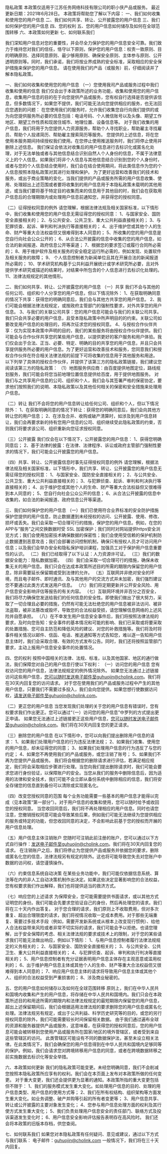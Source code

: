 隐私政策
本政策仅适用于江苏任务网络科技有限公司的职小侠产品或服务。 最近更新日期：2021年6月28日。
本政策将帮助您了解以下内容：
一、我们如何收集和使用您的用户信息
二、我们如何共享、转让、公开披露您的用户信息
三、我们如何保护您的用户信息
四、您的权利
五、您的用户信息如何储存及如何在全球范围转移
六、本政策如何更新
七、如何联系我们

我们深知用户信息对您的重要性，并会尽全力保护您的用户信息安全可靠。我们致力于维持您对我们的信任，恪守以下原则，保护您的用户信息：权责一致原则、目的明确原则、选择同意原则、最少够用原则、确保安全原则、主体参与原则、公开透明原则等。同时，我们承诺，我们将按业界成熟的安全标准，采取相应的安全保护措施来保护您的用户信息。
请在使用我们的产品（或服务）前，仔细阅读并了解本隐私政策。

一、我们如何收集和使用您的用户信息
（一）您使用我司产品或服务过程中我们收集和使用的信息
我们仅会出于本政策所述的业务功能，收集和使用您的用户信息，收集用户信息的目的在于向您提供产品或服务，您有权自行选择是否提供该信息，但多数情况下，如果您不提供，我们可能无法向您提供相应的服务，也无法回应您遇到的问题：
在您使用我们的服务时，允许我们收集您自行向我们提供的或为向您提供服务所必要的信息包括：电话号码、个人微信账号以及头像、期望工作地区、期望工作性质和现居住城市、地理位置、设备信息等。
对于我们收集的用户信息，我们将用于为您提供人力资源服务，帮助个人寻找职业，帮助雇主寻找雇员、帮助个人投递简历、帮助雇主搜索简历等服务。
您提供的上述信息，将在您使用本服务期间持续授权我们使用。在您停止使用推送服务时，我们将停止使用并删除上述信息。
我们保证会依法对收集后的用户信息进行去标识化或匿名化处理，对于无法单独或者与其他信息结合识别自然人个人身份的信息，不属于法律意义上的个人信息。如果我们将非个人信息与其他信息结合识别到您的个人身份时，或者与您的个人信息结合使用时，我们会在结合使用期间，将此类信息作为您的个人信息按照本隐私政策对其进行处理和保护。
为了更好运营和改善我们的技术和服务，或出于商业策略的变化，当我们提供的产品或服务所需的用户信息收集、使用、处理超出上述范围或者要将收集到的用户信息用于本隐私政策未载明的其他用途，或当我们要将基于特定目的收集而来的信息用于其他目的时，我们会在获取用户信息后的合理期限内或处理用户信息前通知您，并获得您的授权同意。

（二）征得授权同意的例外
请您理解，根据法律法规及相关国家标准，以下情形中，我们收集和使用您的用户信息无需征得您的授权同意： 
1、与国家安全、国防安全直接相关的； 
2、与公共安全、公共卫生、重大公共利益直接相关的； 
3、与犯罪侦查、起诉、审判和判决执行等直接相关的； 
4、出于维护您或其他个人的生命、财产等重大合法权益但又很难得到本人同意的； 
5、所收集的您的用户信息是您自行向社会公众公开的；
6、从合法公开披露的信息中收集的您的用户信息，如合法的新闻报道、政府信息公开等渠道； 
7、根据您的要求签订或履行合同所必需的； 
8、用于维护软件及相关服务的安全稳定运行所必需的，例如发现、处置软件及相关服务的故障；
9、 个人信息控制者为新闻单位且其在开展合法的新闻报道所必需的； 
10、学术研究机构基于公共利益开展统计或学术研究所必要，且对外提供学术研究或描述的结果时，对结果中所包含的个人信息进行去标识化处理的。
11、法律法规规定的其他情形。

二、我们如何共享、转让、公开披露您的用户信息
（一）共享
我们不会与其他的任何公司、组织和个人分享您的用户信息，但以下情况除外：
1、在获取明确同意的情况下共享：获得您的明确同意后，我们会与其他方共享您的用户信息。
2、我们可能会根据法律法规规定，或按政府主管部门的强制性要求，对外共享您的用户信息。
3、与我们的关联公司共享：您的用户信息可能会与我们的关联公司共享。我们只会共享必要的用户信息，且受本隐私政策中所声明目的的约束。关联公司如要改变用户信息的处理目的，将再次征求您的授权同意。
4、与授权合作伙伴共享：仅为实现本政策中声明的目的，我们的某些服务将由授权合作伙伴提供。我们可能会与合作伙伴共享您的某些用户信息，以提供更好的客户服务和用户体验。我们仅会出于合法、正当、必要、特定、明确的目的共享您的用户信息，并且只会共享提供服务所必要的用户信息。为了更好运营和改善技术和服务，您同意我们和授权合作伙伴在符合相关法律法规的前提下可将收集的信息用于其他服务和用途。
以下列举了具体的授权合作伙伴，并提供了该第三方的隐私政策链接，我们建议您阅读该第三方的隐私政策：
（1）地图服务供应商：由百度提供地图定位，路线规划服务，我们可能会将您当前地理位置信息提供给百度，用于提供地图服务。
对我们与之共享用户信息的公司、组织和个人，我们会与其签署严格的保密协定，要求他们按照我们的说明、本隐私政策以及其他任何相关的保密和安全措施来处理用户信息。

（二）转让
我们不会将您的用户信息转让给任何公司、组织和个人，但以下情况除外：
1、在获取明确同意的情况下转让：获得您的明确同意后，我们会向其他方转让您的用户信息；
2、在涉及合并、收购或破产清算时，如涉及到用户信息转让，我们会再要求新的持有您用户信息的公司、组织继续受此隐私政策的约束，否则我们将要求该公司、组织重新向您征求授权同意。

（三）公开披露
我们仅会在以下情况下，公开披露您的用户信息：
1、获得您明确同意后；
2、基于法律的披露：在法律、法律程序、诉讼或政府主管部门强制性要求的情况下，我们可能会公开披露您的用户信息。

（四）共享、转让、公开披露信息时事先征得授权同意的例外
请您理解，根据法律法规及相关国家标准，以下情形中，我们共享、转让、公开披露您的用户信息无需征得您的授权同意：
1、与国家安全、国防安全直接相关的； 
2、与公共安全、公共卫生、重大公共利益直接相关的； 
3、与犯罪侦查、起诉、审判和判决执行等直接相关的； 
4、出于维护您或其他个人的生命、财产等重大合法权益但又很难得到本人同意的； 
5、您自行向社会公众公开的信息； 
6、从合法公开披露的信息中收集的，如合法的新闻报道、政府信息公开等渠道。

三、我们如何保护您的用户信息
（一）我们已使用符合业界标准的安全防护措施保护您提供的用户信息，防止数据遭到未经授权的访问、公开披露、使用、修改、损坏或丢失。我们会采取一切合理可行的措施，保护您的用户信息。例如，在您的APP与“服务”之间交换数据时受 SSL 加密保护；我们同时对网站提供https安全浏览方式；我们会使用加密技术确保数据的保密性；我们会使用受信赖的保护机制防止数据遭到恶意攻击；我们会部署访问控制机制，确保只有授权人员才可访问用户信息；以及我们会举办安全和隐私保护培训课程，加强员工对于保护用户信息重要性的认识。
（二）我们已经取得了以下认证：人力资源许可证。
（三）我们的数据安全能力：隐私数据加密。
（四）我们会采取一切合理可行的措施，确保未收集无关的用户信息。我们只会在达成本政策所述目的所需的期限内保留您的用户信息，除非需要延长保留期或受到法律的允许。
（五）互联网并非绝对安全的环境，而且电子邮件、即时通讯、及与其他用户的交流方式并未加密，我们强烈建议您不要通过此类方式发送用户信息。
（六）我们将定期更新并公开安全风险、用户信息安全影响评估等报告的有关内容。
（七）互联网环境并非百分之百安全，我们将尽力确保您发送给我们的任何信息的安全性。即使我们做出了很大努力，采取了一切合理且必要的措施，仍然有可能无法杜绝您的用户信息被非法访问、被非法盗取，被非法篡改或毁坏，导致您的合法权益受损，请您理解信息网络的上述风险并自愿承担。
（八）在不幸发生用户信息安全事件后，我们将按照法律法规的要求，及时向您告知：安全事件的基本情况和可能的影响、我们已采取或将要采取的处置措施、您可自主防范和降低风险的建议、对您的补救措施等。我们将及时将事件相关情况以邮件、信函、电话、推送通知等方式告知您，难以逐一告知用户信息主体时，我们会采取合理、有效的方式发布公告。同时，我们还将按照监管部门要求，主动上报用户信息安全事件的处置情况。

四、您的权利
按照中国相关的法律、法规、标准，以及其他国家、地区的通行做法，我们保障您对自己的用户信息行使以下权利：
（一）访问您的用户信息
您有权访问您的用户信息，法律法规规定的例外情况除外。
如果您无法通过上述链接访问这些用户信息，您可以随时发送电子邮件至guhuojin@cholink.com。我们将在30天内回复您的访问请求。
对于您在使用我们的产品或服务过程中产生的其他用户信息，只要我们不需要过多投入，我们会向您提供。如果您想行使数据访问权，请发送电子邮件至guhuojin@cholink.com。

（二）更正您的用户信息
当您发现我们处理的关于您的用户信息有错误时，您有权要求我们作出更正。您可以通过“（一）访问您的用户信息”中罗列的方式提出更正申请。 如果您无法通过上述链接更正这些用户信息，您可以随时发送电子邮件至guhuojin@cholink.com。我们将在30天内回复您的更正请求。

（三）删除您的用户信息
在以下情形中，您可以向我们提出删除用户信息的请求：
1、如果我们处理用户信息的行为违反法律法规；
2、如果我们收集、使用您的用户信息，却未征得您的同意；
3、如果我们处理用户信息的行为违反了与您的约定；
4、如果您不再使用我们的产品或服务，或您注销了账号；
5、如果我们不再为您提供产品或服务。
我们将会根据您的删除请求进行评估，若满足相应规定，我们将会采取相应步骤进行处理。当您向我们提出删除请求时，我们可能会要求您进行身份验证，以保障账户的安全。当您从我们的服务中删除信息后，因为适用的法律和安全技术，我们可能不会立即从备份系统中删除相应的信息，我们将安全存储您的信息直到备份可以清除或实现匿名化。

（四）改变您授权同意的范围
每个业务功能需要一些基本的用户信息才能得以完成（见本政策“第一部分”）。对于用户信息的收集和使用，您可以随时给予或收回您的授权同意。
当您收回同意后，我们将不再处理相应的用户信息。同时也请您注意，您撤销授权同意可能会导致某些后果，例如我们可能无法继续为您提供相应的服务或特定的功能，但您收回同意的决定，不会影响此前基于您的授权而开展的用户信息处理。

（五）用户信息主体注销账户 
您随时可注销此前注册的账户，您可以通过以下方式自行操作：发送电子邮件至guhuojin@cholink.com。我们将在30天内回复您的请求。
在注销账户之后，我们将停止为您提供产品或服务并依据您的要求，删除或匿名化您的信息，法律法规另有规定的除外。这也将可能导致您失去对您账户中数据的访问权，请您谨慎操作。

（六）约束信息系统自动决策
在某些业务功能中，我们可能仅依据信息系统、算法等在内的非人工自动决策机制作出决定。如果这些决定显著影响您的合法权益，您有权要求我们作出解释，我们也将提供适当的救济方式。

（七）响应您的上述请求
为保障安全，您可能需要提供书面请求，或以其他方式证明您的身份。我们可能会先要求您验证自己的身份，然后再处理您的请求。我们将在三十天内作出答复。
对于您合理的请求，我们原则上不收取费用，但对多次重复、超出合理限度的请求，我们将视情况收取一定成本费用。对于那些无端重复、需要过多技术手段（例如，需要开发新系统或从根本上改变现行惯例）、给他人合法权益带来风险或者非常不切实际的请求，我们可能会予以拒绝。也请您理解，出于安全保障的考虑、相关法律法规的要求或技术上的限制，对于您的某些请求我们可能无法做出响应，例如以下情形：
1、与用户信息控制者履行法律法规规定的义务相关的；
2、与国家安全、国防安全直接相关的；
3、与公共安全、公共卫生、重大公共利益直接相关的；
4、与犯罪侦查、起诉、审判和执行判决等直接相关的；
5、用户信息控制者有充分证据表明用户信息主体存在主观恶意或滥用权利的；
6、出于维护用户信息主体或其他个人的生命、财产等重大合法权益但又很难得到本人同意的；
7、响应用户信息主体的请求将导致用户信息主体或其他个人、组织的合法权益受到严重损害的； 
8、涉及商业秘密的。

五、您的用户信息如何储存以及如何在全球范围转移
原则上，我们在中华人民共和国境内收集和产生的用户信息，将存储在中华人民共和国境内。我们只会在本政策所述目的和用途所需的期限内和法律法规规定的最短期限内保留您的用户信息，超出上述保留期间后，我们会根据适用法律法规的要求删除您的用户信息或匿名化处理。法律法规另有规定，或出于公共利益、科学历史研究等的目的，或您的另行授权同意的除外，我们可能需要较长时间保留相关数据。
由于我们通过遍布全球的资源和服务器提供产品或服务，这意味着，在获得您的授权同意后，您的用户信息可能会被转移到您使用产品或服务所在国家/地区的境外管辖区，或者受到来自这些管辖区的访问。
此类管辖区可能设有不同的数据保护法，甚至未设立相关法律。在此类情况下，我们会确保您的用户信息得到在中华人民共和国境内足够同等的保护。例如，我们会请求您对跨境转移用户信息的同意，或者在跨境数据转移之前实施数据去标识化等安全举措。

六、本政策如何更新
我们的隐私政策可能变更。未经您明确同意，我们不会削减您按照本隐私政策所应享有的权利。我们会在本页面上发布对本政策所做的任何变更。
对于重大变更，我们还会提供更为显著的通知。本政策所指的重大变更包括但不限于：
1、我们的服务模式发生重大变化。如处理用户信息的目的、处理的用户信息类型、用户信息的使用方式等；
2、我们在所有权结构、组织架构等方面发生重大变化。如业务调整、破产并购等引起的所有者变更等；
3、用户信息共享、转让或公开披露的主要对象发生变化；
4、您参与用户信息处理方面的权利及其行使方式发生重大变化；
5、我们负责处理用户信息安全的责任部门、联络方式及投诉渠道发生变化时；
6、用户信息安全影响评估报告表明存在高风险时。
我们还会将本政策的旧版本存档，供您查阅。

七、如何联系我们
如果您对本隐私政策有任何疑问、意见或建议，通过以下方式与我们联系：
电子邮件：guhuojin@cholink.com
一般情况下，我们将在三十天内回复。

